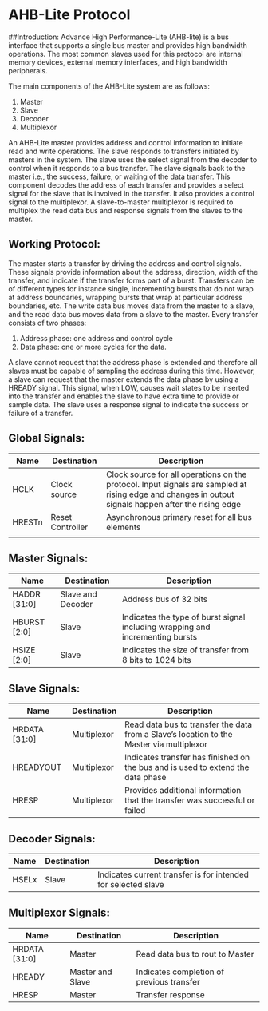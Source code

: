 # AHB-Lite Protocol

##Introduction:
Advance High Performance-Lite (AHB-lite) is a bus interface that supports a single bus master
and provides high bandwidth operations. The most common slaves used for this protocol are 
internal memory devices, external memory interfaces, and high bandwidth peripherals.


The main components of the AHB-Lite system are as follows:
1) Master
2) Slave
3) Decoder
4) Multiplexor

An AHB-Lite master provides address and control information to initiate read and write operations. The slave responds to transfers initiated by masters in the system. The slave uses the select signal from the decoder to control when it responds to a bus transfer. The slave signals back to the master i.e., the success, failure, or waiting of the data transfer. This component decodes the address of each transfer and provides a select signal for the slave that is involved in the transfer. It also provides a control signal to the multiplexor. A slave-to-master multiplexor is required to multiplex the read data bus and response signals from the slaves to the master.




## Working Protocol:
The master starts a transfer by driving the address and control signals. These signals
provide information about the address, direction, width of the transfer, and indicate if
the transfer forms part of a burst. Transfers can be of different types for instance single, incrementing bursts that do not wrap at address boundaries, wrapping bursts that wrap at particular address boundaries, etc. The write data bus moves data from the master to a slave, and the read data bus moves data from a slave to the master.
Every transfer consists of two phases:
1) Address phase: one address and control cycle
2) Data phase: one or more cycles for the data.

A slave cannot request that the address phase is extended and therefore all slaves must be capable of sampling the address during this time. However, a slave can request that the master extends the data phase by using a HREADY signal. This signal, when LOW, causes wait states to be inserted into the transfer and enables the slave to have extra time to provide or sample data. The slave uses a response signal to indicate the success or failure of a transfer.

## Global Signals:

| Name          | Destination             | Description                                                                                                                                                   |
|---------------|-------------------------|---------------------------------------------------------------------------------------------------------------------------------------------------------------|
|     HCLK      |     Clock source        |     Clock source for all operations on the protocol. Input signals are sampled at rising edge and changes in output signals happen   after the rising edge    |
|     HRESTn    |     Reset Controller    |     Asynchronous primary reset for all bus elements                                                                                                           |
|               |                         |                                                                                                                                                               |

## Master Signals: 

| Name                | Destination               | Description                                                                             |
|---------------------|---------------------------|-----------------------------------------------------------------------------------------|
|     HADDR [31:0]    |     Slave and Decoder     |     Address bus of 32 bits                                                              |
|     HBURST [2:0]    |     Slave                 |     Indicates the type of burst signal including   wrapping and incrementing bursts     |
|     HSIZE [2:0]     |     Slave                 |     Indicates the size of transfer from 8 bits to 1024   bits                           |


## Slave Signals: 

| Name                 | Destination         | Description                                                                                       | 
|----------------------|---------------------|---------------------------------------------------------------------------------------------------|
|     HRDATA [31:0]    |     Multiplexor     |     Read data bus to transfer the data from a Slave’s   location to the Master via multiplexor    |   
|     HREADYOUT        |     Multiplexor     |     Indicates transfer has finished on the bus and is   used to extend the data phase             |  
|     HRESP            |     Multiplexor     |     Provides additional information that the transfer   was successful or failed                  |


## Decoder Signals: 

| Name                                                              | Destination  | Description                                                            | 
|-------------------------------------------------------------------|--------------|------------------------------------------------------------------------|
|     HSELx                                                         |     Slave    |     Indicates current transfer is for intended for   selected slave    |

## Multiplexor Signals:

| Name                 | Destination             | Description                                      | 
|----------------------|-------------------------|--------------------------------------------------|
|     HRDATA [31:0]    |     Master              |     Read data bus to rout to Master              |
|     HREADY           |     Master and Slave    |     Indicates completion of previous transfer    |
|     HRESP            |     Master              |     Transfer response                            |
